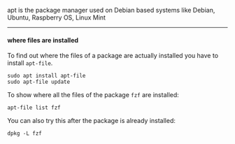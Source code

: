 apt is the package manager used on Debian based systems like Debian, Ubuntu, Raspberry OS, Linux Mint

***
#### where files are installed

To find out where the files of a package are actually installed you have to install `apt-file`.
```
sudo apt install apt-file
sudo apt-file update
```

To show where all the files of the package `fzf` are installed:
```
apt-file list fzf
```

You can also try this after the package is already installed:
```
dpkg -L fzf
```

